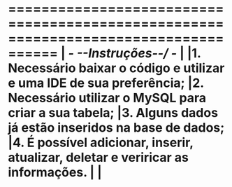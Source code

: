 ====================================================================================
|                             *-*  *\--Instruções--/*  *-*
|
|1. Necessário baixar o código e utilizar e uma IDE de sua preferência;
|2. Necessário utilizar o MySQL para criar a sua tabela;
|3. Alguns dados já estão inseridos na base de dados;
|4. É possível adicionar, inserir, atualizar, deletar e veriricar as informações.
|
|
====================================================================================

